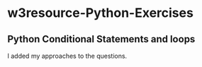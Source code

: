 # w3resource-Python-Exercises

## Python Conditional Statements and loops

I added my approaches to the questions.
